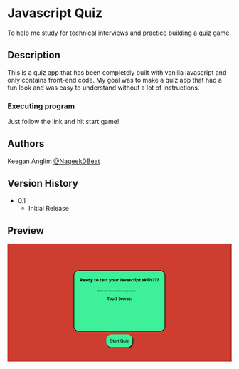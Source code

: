 # Javascript Quiz

To help me study for technical interviews and practice building a quiz game.

## Description

This is a quiz app that has been completely built with vanilla javascript and only contains
front-end code. My goal was to make a quiz app that had a fun look and was easy to understand
without a lot of instructions. 

### Executing program

Just follow the link and hit start game!

## Authors

Keegan Anglim 
[@NageekDBeat](https://twitter.com/nageekdbeat)

## Version History

* 0.1
    * Initial Release

## Preview

![preview](./assets/JavascriptQuiz.gif)